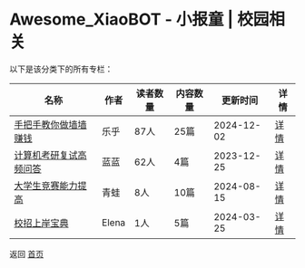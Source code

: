 # Awesome_XiaoBOT - 小报童 | 校园相关

以下是该分类下的所有专栏：

| 名称 | 作者 | 读者数量 | 内容数量 | 更新时间 | 详情 |
|------|------|----------|----------|----------|------|
| [手把手教你做墙墙赚钱](https://xiaobot.net/p/CeoIoeC?refer=0b133df9-27dc-423b-8101-639049001c13) | 乐乎 | 87人 | 25篇 |  2024-12-02 | [详情](data/CeoIoeC.md) |
| [计算机考研复试高频问答](https://xiaobot.net/p/985211?refer=0b133df9-27dc-423b-8101-639049001c13) | 蓝蓝 | 62人 | 4篇 |  2023-12-25 | [详情](data/985211.md) |
| [大学生竞赛能力提高](https://xiaobot.net/p/byq?refer=0b133df9-27dc-423b-8101-639049001c13) | 青蛙 | 8人 | 10篇 |  2024-08-15 | [详情](data/byq.md) |
| [校招上岸宝典](https://xiaobot.net/p/recruitment?refer=0b133df9-27dc-423b-8101-639049001c13) | Elena | 1人 | 5篇 |  2024-03-25 | [详情](data/recruitment.md) |


返回 [首页](../README.md)
